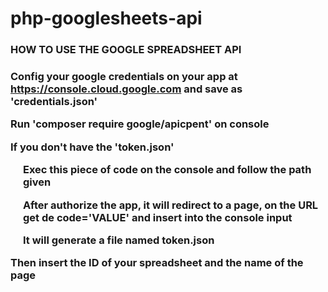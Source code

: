 # php-googlesheets-api

<link rel="preconnect" href="https://fonts.googleapis.com">
<link rel="preconnect" href="https://fonts.gstatic.com" crossorigin>
<link href="https://fonts.googleapis.com/css2?family=Roboto:ital,wght@1,300&display=swap" rel="stylesheet">

<body>
    <h3>HOW TO USE THE GOOGLE SPREADSHEET API<h3>
    <div>
        <p>
            Config your google credentials on your app at <a href='https://console.cloud.google.com'>https://console.cloud.google.com</a> and save as 'credentials.json'
        </p>
        <p>
            Run 'composer require google/apicpent' on console
        </p>
        <p>
            If you don't have the 'token.json'
        </p>
        <p style="margin-left: 20px;">
            Exec this piece of code on the console and follow the path given
        </p>
        <p style="margin-left: 20px;">
            After authorize the app, it will redirect to a page, on the URL get de code='VALUE' and insert into the console input
        </p>
        <p style="margin-left: 20px;">
            It will generate a file named token.json
        </p>
        <p>
            Then insert the ID of your spreadsheet and the name of the page
        </p>
    </div>
</body>
